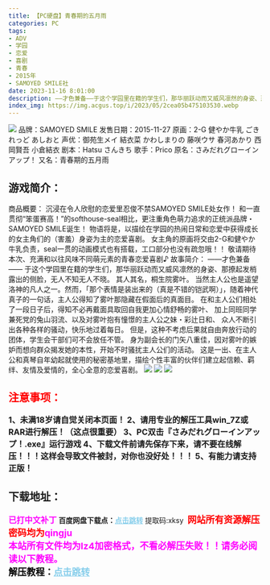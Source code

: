 ```yaml
---
title: 【PC硬盘】青春期的五月雨
categories: PC
tags:
- ADV
- 学园
- 恋爱
- 喜剧
- 青春
- 2015年
- SAMOYED SMILE社
date: 2023-11-16 8:01:00
description: ――才色兼备――于这个学园里在籍的学生们，那华丽跃动而又威风凛然的身姿、那撩起发梢露出的侧脸，无人不知无人不晓。其人其名，桐生院雾叶。当然主人公也是遥望洛神的凡人之一。然而，「那个表情是装出来的（真是不错的铠武啊）」，随着神代真子的一句话，主人公得知了雾叶那隐藏在假面后的真面目。在和主人公们相处了一段日子后，得知不必再戴面具取回自我更加心情舒畅的雾叶、加上同班同学兼死党的兔山羽流、以及对雾叶抱有憧憬的主人公之妹・彩辻日和、
index_img: https://img.acgus.top/i/2023/05/2cea05b475103530.webp
---
```

![](https://img.acgus.top/i/2023/05/2cea05b475103530.webp)
品牌：SAMOYED SMILE
发售日期：2015-11-27
原画：2-G 健やか牛乳 ごきれっど あしおと
声优：御苑生メイ 結衣菜 かわしまりの 藤咲ウサ 春河あかり 西岡賢吾 小倉結衣
剧本：Hatsu さんきち
歌手：Prico
原名：さみだれグローインアップ！
又名：青春期的五月雨

## 游戏简介：
商品概要：
沉浸在令人欣慰的恋爱里忍俊不禁SAMOYED SMILE处女作！
和一直贯彻“笨蛋赛高！”的softhouse-seal相比，更注重角色萌力追求的正统派品牌・SAMOYED SMILE诞生！
物语将是，以描绘在学园的热闹日常和恋爱中获得成长的女主角们的（害羞）身姿为主的恋爱喜剧。
女主角的原画将交由2-G和健やか牛乳负责，seal一贯的动画模式也有搭载，工口部分也没有疏忽哦！！
敬请期待本次、充满和以往风味不同萌元素的青春恋爱喜剧♪
故事简介：
――才色兼备――
于这个学园里在籍的学生们，那华丽跃动而又威风凛然的身姿、那撩起发梢露出的侧脸，无人不知无人不晓。
其人其名，桐生院雾叶。
当然主人公也是遥望洛神的凡人之一。然而，「那个表情是装出来的（真是不错的铠武啊）」，随着神代真子的一句话，主人公得知了雾叶那隐藏在假面后的真面目。
在和主人公们相处了一段日子后，得知不必再戴面具取回自我更加心情舒畅的雾叶、
加上同班同学兼死党的兔山羽流、以及对雾叶抱有憧憬的主人公之妹・彩辻日和、
众人不断引出各种各样的骚动，快乐地过着每日。
但是，这种不考虑后果就自由奔放行动的团体，学生会干部们可不会放任不管。
身为副会长的门矢八重佳，因对雾叶的嫉妒而想向群众揭发她的本性，开始不时骚扰主人公们的活动。
这是一出、在主人公和真琴自年幼起就使用的秘密基地里，描绘个性丰富的伙伴们建立起信赖、羁绊、友情及爱情的，全心全意的恋爱喜剧。
![](https://img.acgus.top/i/2023/05/4e1fc5d2a4103543.webp)
![](https://img.acgus.top/i/2023/05/6dcdc88a1b103538.webp)
![](https://img.acgus.top/i/2023/05/6cad87862a103534.webp)





## <font color=#FF0000 >注意事项：</font>
<font size=3><b>1、未满18岁请自觉关闭本页面！
2、请用专业的解压工具win_7Z或RAR进行解压！（这点很重要）
3、PC双击『さみだれグローインアップ！.exe』运行游戏
4、下载文件前请先保存下来，请不要在线解压！！！这样会导致文件被封，对你也没好处！！！
5、有能力请支持正版！</b></font>

## 下载地址：
<font color=#FF00FF size=3><b>已打中文补丁</b></font>
<b>百度网盘下载点：</b><a href="https://pan.baidu.com/s/197kWBQaJjHvU6wg4S18Ijg?pwd=xksy" style="color: #87CEEB;"><b>点击跳转</b></a> 提取码:xksy
<a style="padding: 0" href="https://post.qingju.org/AD/"><img style="max-width:100%" src="https://img.acgus.top/i/2024/07/478f689b8021d8d499ab43d21acf137a.gif" alt=""></a>
<b><font color=#FF0000 size=4>网站所有资源解压密码均为</b></font><b><font color=#FF00FF size=4>qingju</font><font color=#FF0000 ></font></b><br><b><font color=#FF00FF size=4>本站所有文件均为lz4加密格式，不看必解压失败！！请务必阅读以下教程。</b></font><br><b><font color=#000 size=4>解压教程：</b><a href="https://post.qingju.org/tutorial/000/" style="color: #87CEEB;"><b>点击跳转</b></a>
